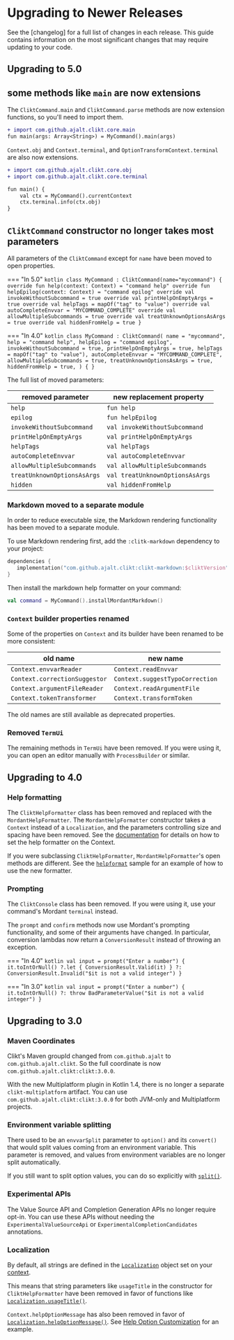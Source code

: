 # Upgrading to Newer Releases

See the [changelog] for a full list of changes in each release. This guide contains information on
the most significant changes that may require updating to your code.

## Upgrading to 5.0

## some methods like `main` are now extensions

The `CliktCommand.main` and `CliktCommand.parse` methods are now extension functions, so you'll
need to import them.

```diff
+ import com.github.ajalt.clikt.core.main
fun main(args: Array<String>) = MyCommand().main(args)
```

`Context.obj` and `Context.terminal`, and `OptionTransformContext.terminal` are also now extensions.

```diff
+ import com.github.ajalt.clikt.core.obj
+ import com.github.ajalt.clikt.core.terminal

fun main() {
    val ctx = MyCommand().currentContext
    ctx.terminal.info(ctx.obj)
}
```


## `CliktCommand` constructor no longer takes most parameters

All parameters of the `CliktCommand` except for `name` have been moved to open properties.

=== "In 5.0"
    ```kotlin
    class MyCommand : CliktCommand(name="mycommand") {
        override fun help(context: Context) = "command help"
        override fun helpEpilog(context: Context) = "command epilog"
        override val invokeWithoutSubcommand = true
        override val printHelpOnEmptyArgs = true
        override val helpTags = mapOf("tag" to "value")
        override val autoCompleteEnvvar = "MYCOMMAND_COMPLETE"
        override val allowMultipleSubcommands = true
        override val treatUnknownOptionsAsArgs = true
        override val hiddenFromHelp = true
    }
    ```

=== "In 4.0"
    ```kotlin
    class MyCommand : CliktCommand(
        name = "mycommand",
        help = "command help",
        helpEpilog = "command epilog",
        invokeWithoutSubcommand = true,
        printHelpOnEmptyArgs = true,
        helpTags = mapOf("tag" to "value"),
        autoCompleteEnvvar = "MYCOMMAND_COMPLETE",
        allowMultipleSubcommands = true,
        treatUnknownOptionsAsArgs = true,
        hiddenFromHelp = true,
    ) {
    }
    ```

The full list of moved parameters:

| removed parameter           | new replacement property        |
|-----------------------------|---------------------------------|
| `help`                      | `fun help`                      |
| `epilog`                    | `fun helpEpilog`                |
| `invokeWithoutSubcommand`   | `val invokeWithoutSubcommand`   |
| `printHelpOnEmptyArgs`      | `val printHelpOnEmptyArgs`      |
| `helpTags`                  | `val helpTags`                  |
| `autoCompleteEnvvar`        | `val autoCompleteEnvvar`        |
| `allowMultipleSubcommands`  | `val allowMultipleSubcommands`  |
| `treatUnknownOptionsAsArgs` | `val treatUnknownOptionsAsArgs` |
| `hidden`                    | `val hiddenFromHelp`            |

### Markdown moved to a separate module

In order to reduce executable size, the Markdown rendering functionality has been moved to a separate
module.

To use Markdown rendering first, add the `:clitk-markdown` dependency to your project:

```kotlin
dependencies {
   implementation("com.github.ajalt.clikt:clikt-markdown:$cliktVersion")
}
```

Then install the markdown help formatter on your command:

```kotlin
val command = MyCommand().installMordantMarkdown()
```


### `Context` builder properties renamed

Some of the properties on `Context` and its builder have been renamed to be more consistent:

| old name                      | new name                        |
|-------------------------------|---------------------------------|
| `Context.envvarReader`        | `Context.readEnvvar`            |
| `Context.correctionSuggestor` | `Context.suggestTypoCorrection` |
| `Context.argumentFileReader`  | `Context.readArgumentFile`      |
| `Context.tokenTransformer`    | `Context.transformToken`        |

The old names are still available as deprecated properties.

### Removed `TermUi`

The remaining methods in `TermUi` have been removed. If you were using it, you can open an editor
manually with `ProcessBuilder` or similar.

## Upgrading to 4.0

### Help formatting

The `CliktHelpFormatter` class has been removed and replaced with the `MordantHelpFormatter`. The
`MordantHelpFormatter` constructor takes a `Context` instead of a `Localization`, and the parameters
controlling size and spacing have been removed. See the [documentation][documenting] for details on
how to set the help formatter on the Context.

If you were subclassing `CliktHelpFormatter`, `MordantHelpFormatter`'s open methods are different.
See the [`helpformat`][helpformat] sample for an example of how to use the new formatter.

### Prompting

The `CliktConsole` class has been removed. If you were using it, use your command's Mordant
`terminal` instead.

The `prompt` and `confirm` methods now use Mordant's prompting functionality, and some of their
arguments have changed. In particular, conversion lambdas now return a `ConversionResult`  instead
of throwing an exception.

=== "In 4.0"
    ```kotlin
    val input = prompt("Enter a number") {
        it.toIntOrNull()
            ?.let { ConversionResult.Valid(it) }
            ?: ConversionResult.Invalid("$it is not a valid integer")
    }
    ```

=== "In 3.0"
    ```kotlin
    val input = prompt("Enter a number") {
        it.toIntOrNull() ?: throw BadParameterValue("$it is not a valid integer")
    }
    ```

## Upgrading to 3.0

### Maven Coordinates

Clikt's Maven groupId changed from `com.github.ajalt` to `com.github.ajalt.clikt`. So the full
coordinate is now `com.github.ajalt.clikt:clikt:3.0.0`.

With the new Multiplatform plugin in Kotlin 1.4, there is no longer a separate `clikt-multiplatform`
artifact. You can use `com.github.ajalt.clikt:clikt:3.0.0` for both JVM-only and Multiplatform projects.


### Environment variable splitting

There used to be an `envvarSplit` parameter to `option()` and its `convert()` that would split
values coming from an environment variable. This parameter is removed, and values from environment
variables are no longer split automatically.

If you still want to split option values, you can do so explicitly with [`split()`][split].

### Experimental APIs

The Value Source API and Completion Generation APIs no longer require opt-in. You can use these APIs
without needing the `ExperimentalValueSourceApi` or `ExperimentalCompletionCandidates` annotations.

### Localization

By default, all strings are defined in the [`Localization`][Localization] object set on your
[context][Context.localization].

This means that string parameters like `usageTitle` in the constructor for
`CliktHelpFormatter` have been removed in favor of functions like
[`Localization.usageTitle()`][Localization.usageTitle].

`Context.helpOptionMessage` has also been removed in favor of
[`Localization.helpOptionMessage()`][Localization.helpOptionMessage]. See [Help Option
Customization][help-option-custom] for an example.


[Context.localization]:             api/clikt/com.github.ajalt.clikt.core/-context/-builder/localization.html
[documenting]:                      documenting.md#default-values-in-help
[helpformat]:                       https://github.com/ajalt/clikt/tree/master/samples/helpformat
[help-option-custom]:               documenting.md#help-option-customization
[Localization]:                     api/clikt/com.github.ajalt.clikt.output/-localization/index.html
[Localization.usageTitle]:          api/clikt/com.github.ajalt.clikt.output/-localization/usage-title.html
[Localization.helpOptionMessage]:   api/clikt/com.github.ajalt.clikt.output/-localization/help-option-message.html
[split]:                            api/clikt/com.github.ajalt.clikt.parameters.options/split.html
